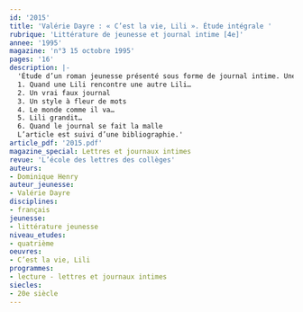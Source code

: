 ```yaml
---
id: '2015'
title: 'Valérie Dayre : « C’est la vie, Lili ». Étude intégrale '
rubrique: 'Littérature de jeunesse et journal intime [4e]'
annee: '1995'
magazine: 'n°3 15 octobre 1995'
pages: '16'
description: |-
  'Étude d’un roman jeunesse présenté sous forme de journal intime. Une jeune fille, abandonnée par ses parents sur une aire d’autoroute, doit apprendre à organiser sa vie…
  1. Quand une Lili rencontre une autre Lili…
  2. Un vrai faux journal
  3. Un style à fleur de mots
  4. Le monde comme il va…
  5. Lili grandit…
  6. Quand le journal se fait la malle
  L’article est suivi d’une bibliographie.'
article_pdf: '2015.pdf'
magazine_special: Lettres et journaux intimes
revue: 'L’école des lettres des collèges'
auteurs:
- Dominique Henry
auteur_jeunesse:
- Valérie Dayre
disciplines:
- français
jeunesse:
- littérature jeunesse
niveau_etudes:
- quatrième
oeuvres:
- C’est la vie, Lili
programmes:
- lecture - lettres et journaux intimes
siecles:
- 20e siècle
---
```

